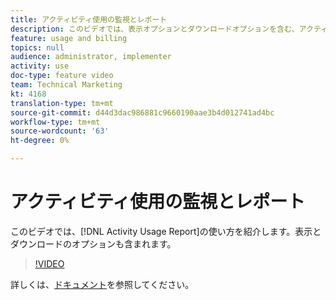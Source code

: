 ```yaml
---
title: アクティビティ使用の監視とレポート
description: このビデオでは、表示オプションとダウンロードオプションを含む、アクティビティの使用状況レポートの使用方法について説明します。
feature: usage and billing
topics: null
audience: administrator, implementer
activity: use
doc-type: feature video
team: Technical Marketing
kt: 4168
translation-type: tm+mt
source-git-commit: d44d3dac986881c9660190aae3b4d012741ad4bc
workflow-type: tm+mt
source-wordcount: '63'
ht-degree: 0%

---
```



# アクティビティ使用の監視とレポート

このビデオでは、[!DNL Activity Usage Report]の使い方を紹介します。表示とダウンロードのオプションも含まれます。

>[!VIDEO](https://video.tv.adobe.com/v/31443/?quality=12)

詳しくは、[ドキュメント](https://docs.adobe.com/content/help/en/audience-manager/user-guide/features/administration/activity-usage-reporting.html)を参照してください。
